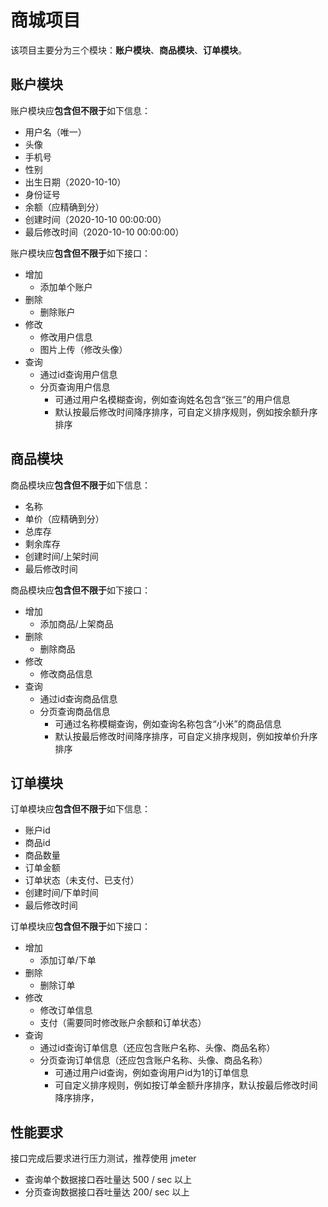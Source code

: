 # 商城项目

该项目主要分为三个模块：**账户模块**、**商品模块**、**订单模块**。

## 账户模块

账户模块应**包含但不限于**如下信息：

- 用户名（唯一）
- 头像
- 手机号
- 性别
- 出生日期（2020-10-10）
- 身份证号
- 余额（应精确到分）
- 创建时间（2020-10-10 00:00:00）
- 最后修改时间（2020-10-10 00:00:00）

账户模块应**包含但不限于**如下接口：

- 增加
  - 添加单个账户
- 删除
  - 删除账户
- 修改
  - 修改用户信息
  - 图片上传（修改头像）
- 查询
  - 通过id查询用户信息
  - 分页查询用户信息
    - 可通过用户名模糊查询，例如查询姓名包含“张三”的用户信息
    - 默认按最后修改时间降序排序，可自定义排序规则，例如按余额升序排序

## 商品模块

商品模块应**包含但不限于**如下信息：

- 名称
- 单价（应精确到分）
- 总库存
- 剩余库存
- 创建时间/上架时间
- 最后修改时间

商品模块应**包含但不限于**如下接口：

- 增加
  - 添加商品/上架商品
- 删除
  - 删除商品
- 修改
  - 修改商品信息
- 查询
  - 通过id查询商品信息
  - 分页查询商品信息
    - 可通过名称模糊查询，例如查询名称包含“小米”的商品信息
    - 默认按最后修改时间降序排序，可自定义排序规则，例如按单价升序排序

## 订单模块

订单模块应**包含但不限于**如下信息：

- 账户id
- 商品id
- 商品数量
- 订单金额
- 订单状态（未支付、已支付）
- 创建时间/下单时间
- 最后修改时间

订单模块应**包含但不限于**如下接口：

- 增加
  - 添加订单/下单
- 删除
  - 删除订单
- 修改
  - 修改订单信息
  - 支付（需要同时修改账户余额和订单状态）
- 查询
  - 通过id查询订单信息（还应包含账户名称、头像、商品名称）
  - 分页查询订单信息（还应包含账户名称、头像、商品名称）
    - 可通过用户id查询，例如查询用户id为1的订单信息
    - 可自定义排序规则，例如按订单金额升序排序，默认按最后修改时间降序排序，

## 性能要求

接口完成后要求进行压力测试，推荐使用 jmeter

- 查询单个数据接口吞吐量达 500 / sec 以上
- 分页查询数据接口吞吐量达 200/ sec 以上



